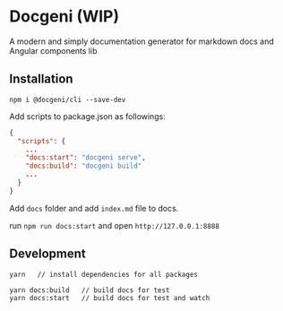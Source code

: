# Docgeni (WIP)

A modern and simply documentation generator for markdown docs and Angular components lib

## Installation

```
npm i @docgeni/cli --save-dev
```

Add scripts to package.json as followings:

```json
{
  "scripts": {
    ...
    "docs:start": "docgeni serve",
    "docs:build": "docgeni build"
    ...
  }
}
```
Add `docs` folder and add `index.md` file to docs.

run `npm run docs:start` and open `http://127.0.0.1:8888`

## Development

```
yarn   // install dependencies for all packages
```

```
yarn docs:build   // build docs for test
yarn docs:start   // build docs for test and watch
```
